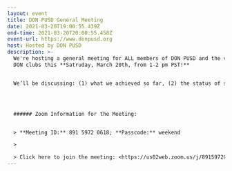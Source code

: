 ```yaml
---
layout: event
title: DON PUSD General Meeting
date: 2021-03-20T19:00:55.439Z
end-time: 2021-03-20T20:00:55.458Z
event-url: https://www.donpusd.org
host: Hosted by DON PUSD
description: >-
  We're hosting a general meeting for ALL members of DON PUSD and the various
  DON clubs this **Satruday, March 20th, from 1-2 pm PST!**


  We’ll be discussing: (1) what we achieved so far, (2) the status of school clubs, (3) important reorganization and new Committees, and (4) new leadership positions!




  ###### Zoom Information for the Meeting:


  > **Meeting ID:** 891 5972 0618; **Passcode:** weekend

  >

  > Click here to join the meeting: <https://us02web.zoom.us/j/89159720618?pwd=enQyOEhmbnZnZVp0RG1sZVI2eG5MQT09>
---
```

